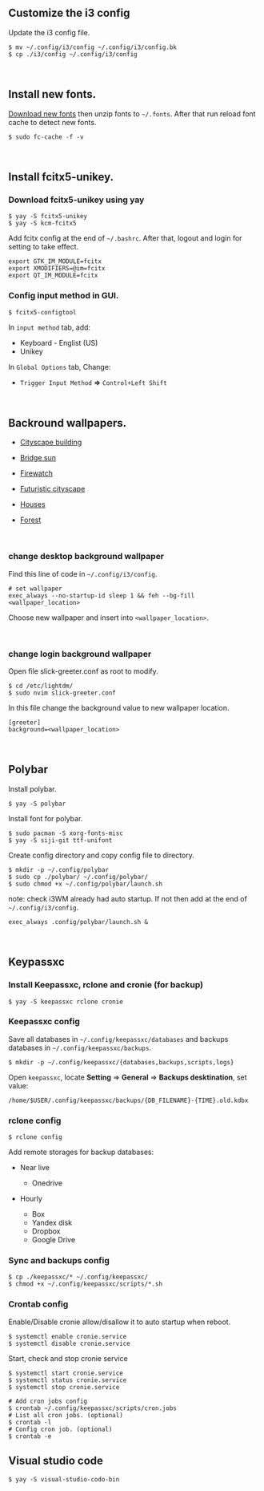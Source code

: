 ## Customize the i3 config

Update the i3 config file.
```shell
$ mv ~/.config/i3/config ~/.config/i3/config.bk
$ cp ./i3/config ~/.config/i3/config
```

<br/>

## Install new fonts.

[Download new fonts](https://www.nerdfonts.com/font-downloads)
then unzip fonts to ```~/.fonts```. 
After that run reload font cache to detect new fonts.
```shell
$ sudo fc-cache -f -v
```

<br/>

## Install fcitx5-unikey.
### Download fcitx5-unikey using yay
```shell
$ yay -S fcitx5-unikey
$ yay -S kcm-fcitx5
```

Add fcitx config at the end of `~/.bashrc`. After that, logout and login for setting to take effect.
```shell
export GTK_IM_MODULE=fcitx
export XMODIFIERS=@im=fcitx
export QT_IM_MODULE=fcitx
```

### Config input method in GUI.
```shell
$ fcitx5-configtool
```

In `input method` tab, add:
- Keyboard - Englist (US)
- Unikey

In `Global Options` tab, Change:
- `Trigger Input Method` __=>__ `Control+Left Shift`


<br/>


## Backround wallpapers.

- [Cityscape building](https://whvn.cc/yx76vg)

- [Bridge sun](https://whvn.cc/j59vq5)

- [Firewatch](https://whvn.cc/3z72w9)

- [Futuristic cityscape](https://whvn.cc/eyqe3k)

- [Houses](https://whvn.cc/7295o3)

- [Forest](https://whvn.cc/dgpy2m)

<br/>

### change desktop background wallpaper 
Find this line of code in ```~/.config/i3/config```.
```shell
# set wallpaper
exec_always --no-startup-id sleep 1 && feh --bg-fill <wallpaper_location>
```
Choose new wallpaper and insert into `<wallpaper_location>`.

<br/>

### change login background wallpaper
Open file slick-greeter.conf as root to modify. 
```shell
$ cd /etc/lightdm/
$ sudo nvim slick-greeter.conf
```

In this file change the background value to new wallpaper location.
```
[greeter]
background=<wallpaper_location>
```

<br/>

## Polybar

Install polybar.
```shell
$ yay -S polybar
```

Install font for polybar.
```shell
$ sudo pacman -S xorg-fonts-misc
$ yay -S siji-git ttf-unifont
```

Create config directory and copy config file to directory.
```shell
$ mkdir -p ~/.config/polybar
$ sudo cp ./polybar/ ~/.config/polybar/
$ sudo chmod +x ~/.config/polybar/launch.sh
```

note: check i3WM already had auto startup. If not then add at the end of `~/.config/i3/config`.
```
exec_always .config/polybar/launch.sh &
```

<br/>

## Keypassxc

### Install Keepassxc, rclone and cronie (for backup)
```shell
$ yay -S keepassxc rclone cronie
```

### Keepassxc config
Save all databases in ```~/.config/keepassxc/databases``` and backups databases in ```~/.config/keepassxc/backups```.

```shell
$ mkdir -p ~/.config/keepassxc/{databases,backups,scripts,logs} 
```

Open ```keepassxc```, locate __Setting__ => __General__ => __Backups desktination__, set value:
```
/home/$USER/.config/keepassxc/backups/{DB_FILENAME}-{TIME}.old.kdbx
```

### rclone config
```shell
$ rclone config
```
Add remote storages for backup databases:
- Near live
    + Onedrive

- Hourly
    + Box
    + Yandex disk
    + Dropbox
    + Google Drive

### Sync and backups config
```shell
$ cp ./keepassxc/* ~/.config/keepassxc/
$ chmod +x ~/.config/keepassxc/scripts/*.sh
```

### Crontab config
Enable/Disable cronie allow/disallow it to auto startup when reboot.
```shell
$ systemctl enable cronie.service
$ systemctl disable cronie.service
```

Start, check and stop cronie service
```shell
$ systemctl start cronie.service
$ systemctl status cronie.service
$ systemctl stop cronie.service
```


```shell
# Add cron jobs config
$ crontab ~/.config/keepassxc/scripts/cron.jobs
# List all cron jobs. (optional)
$ crontab -l
# Config cron job. (optional)
$ crontab -e
```

## Visual studio code
```shell
$ yay -S visual-studio-codo-bin
```